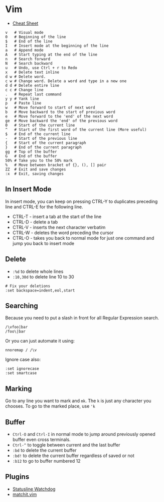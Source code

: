 # Vim

* [Cheat Sheet](http://www.lagmonster.org/docs/vi.html)

```
v   # Visual mode
0   # Beginning of the line
$   # End of the line
I   # Insert mode at the beginning of the line
a   # Append mode
A   # Start typing at the end of the line
n   # Search forward
N   # Search backward
u   # Undo, use Ctrl + r to Redo
x   # Delete text inline
d w # Delete word.
c w # Change word. Delete a word and type in a new one
d d # Delete entire line
c c # Change line
.   # Repeat last command
y y # Yank line
p   # Paste line
w   # Move forward to start of next word
b   # Move backward to the start of previous word
e   # Move forward to the 'end' of the next word
ge  # Move backward the 'end' of the previous word
0   # Start of the current line
^   # Start of the first word of the current line (More useful)
$   # End of the current line
-   # Start of the previous line
{   # Start of the current paragraph}   # End of the current paragraph
gg  # Top of the buffer
G   # End of the buffer
50% # Take you to the 50% mark
%   # Move between bracket of {}, (), [] pair
ZZ  # Exit and save changes
:x  # Exit, saving changes
```

## In Insert Mode

In insert mode, you can keep on pressing CTRL-Y to duplicates preceding line and CTRL-E for the following line.

* CTRL-T - insert a tab at the start of the line
* CTRL-D - delete a tab
* CTRL-V - inserts the next character verbatim
* CTRL-W - deletes the word preceding the cursor
* CTRL-O - takes you back to normal mode for just one command and jump you back to insert mode

## Delete

* `:%d` to delete whole lines
* `:10,30d` to delete line 10 to 30

```
# Fix your deletions
:set backspace=indent,eol,start
```

## Searching

Because you need to put a slash in front for all Regular Expression search.

```
/\vfoo|bar
/foo\|bar
```

Or you can just automate it using:

`nnoremap / /\v`

Ignore case also:

```
:set ignorecase
:set smartcase
```

## Marking

Go to any line you want to mark and `mk`. The `k` is just any character you chooses. To go to the marked place, use `'k`

## Buffer

* `Ctrl-O` and `Ctrl-I` in normal mode to jump around previously opened buffer even cross terminals.
* `Ctrl-^` to toggle between current and the last buffer
* `:bd` to delete the current buffer
* `:bd!` to delete the current buffer regardless of saved or not
* `:b12` to go to buffer numbered 12

## Plugins

* [Statusline Watchdog](https://github.com/avakarev/vim-watchdog)
* [matchit.vim](http://www.vim.org/scripts/script.php?script_id=39)